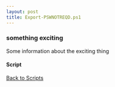 ```yaml
---
layout: post
title: Export-PSWNOTREQD.ps1
---
```


### something exciting

Some information about the exciting thing

#### Script

<script async src="https://gist-it.appspot.com/github.com/BanterBoy/scripts-blog/blob/master/PowerShell/scripts/activeDirectory/Export-PSWNOTREQD.ps1" crossorigin="anonymous"></script>

<a href="/menu/_pages/scripts.html">Back to Scripts</a>
